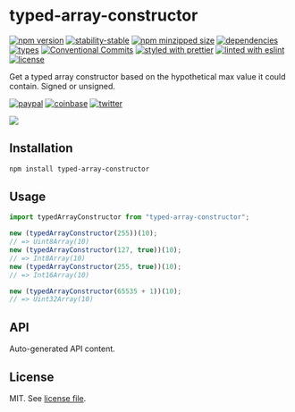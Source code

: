 # typed-array-constructor

[![npm version](https://img.shields.io/npm/v/typed-array-constructor)](https://www.npmjs.com/package/typed-array-constructor)
[![stability-stable](https://img.shields.io/badge/stability-stable-green.svg)](https://www.npmjs.com/package/typed-array-constructor)
[![npm minzipped size](https://img.shields.io/bundlephobia/minzip/typed-array-constructor)](https://bundlephobia.com/package/typed-array-constructor)
[![dependencies](https://img.shields.io/librariesio/release/npm/typed-array-constructor)](https://github.com/dmnsgn/typed-array-constructor/blob/main/package.json)
[![types](https://img.shields.io/npm/types/typed-array-constructor)](https://github.com/microsoft/TypeScript)
[![Conventional Commits](https://img.shields.io/badge/Conventional%20Commits-1.0.0-fa6673.svg)](https://conventionalcommits.org)
[![styled with prettier](https://img.shields.io/badge/styled_with-Prettier-f8bc45.svg?logo=prettier)](https://github.com/prettier/prettier)
[![linted with eslint](https://img.shields.io/badge/linted_with-ES_Lint-4B32C3.svg?logo=eslint)](https://github.com/eslint/eslint)
[![license](https://img.shields.io/github/license/dmnsgn/typed-array-constructor)](https://github.com/dmnsgn/typed-array-constructor/blob/main/LICENSE.md)

Get a typed array constructor based on the hypothetical max value it could contain. Signed or unsigned.

[![paypal](https://img.shields.io/badge/donate-paypal-informational?logo=paypal)](https://paypal.me/dmnsgn)
[![coinbase](https://img.shields.io/badge/donate-coinbase-informational?logo=coinbase)](https://commerce.coinbase.com/checkout/56cbdf28-e323-48d8-9c98-7019e72c97f3)
[![twitter](https://img.shields.io/twitter/follow/dmnsgn?style=social)](https://twitter.com/dmnsgn)

![](https://raw.githubusercontent.com/dmnsgn/typed-array-constructor/main/screenshot.gif)

## Installation

```bash
npm install typed-array-constructor
```

## Usage

```js
import typedArrayConstructor from "typed-array-constructor";

new (typedArrayConstructor(255))(10);
// => Uint8Array(10)
new (typedArrayConstructor(127, true))(10);
// => Int8Array(10)
new (typedArrayConstructor(255, true))(10);
// => Int16Array(10)

new (typedArrayConstructor(65535 + 1))(10);
// => Uint32Array(10)
```

## API

<!-- api-start -->

Auto-generated API content.

<!-- api-end -->

## License

MIT. See [license file](https://github.com/dmnsgn/typed-array-constructor/blob/main/LICENSE.md).
